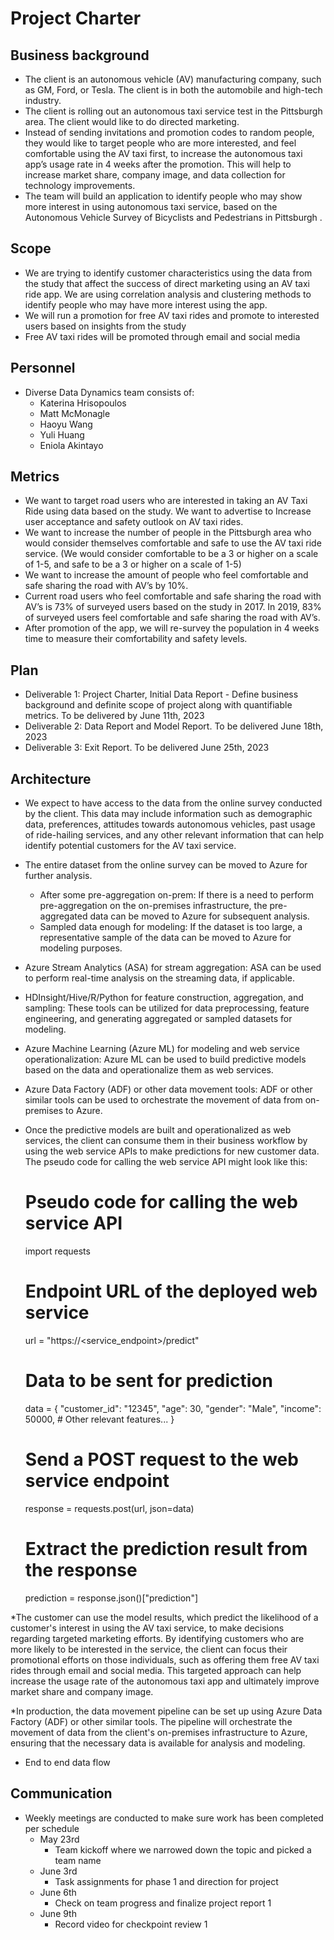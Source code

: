 # Project Charter

## Business background

* The client is an autonomous vehicle (AV) manufacturing company, such as GM, Ford, or Tesla. The client is in both the automobile and high-tech industry.
* The client is rolling out an autonomous taxi service test in the Pittsburgh area. The client would like to do directed marketing. 
* Instead of sending invitations and promotion codes to random people, they would like to target people who are more interested, and feel comfortable using the AV taxi first, to increase the autonomous taxi app’s usage rate in 4 weeks after the promotion. This will help to increase market share, company image, and data collection for technology improvements. 
* The team will build an application to identify people who may show more interest in using autonomous taxi service, based on the Autonomous Vehicle Survey of Bicyclists and Pedestrians in Pittsburgh .

## Scope
* We are trying to identify customer characteristics using the data from the study that affect the success of direct marketing using an AV taxi ride app. We are using correlation analysis and clustering methods to identify people who may have more interest using the app. 
* We will run a promotion for free AV taxi rides and promote to interested users based on insights from the study
* Free AV taxi rides will be promoted through email and social media

	
## Personnel
* Diverse Data Dynamics team consists of:
	* Katerina Hrisopoulos
	* Matt McMonagle
	* Haoyu Wang
	* Yuli Huang
	* Eniola Akintayo

	
## Metrics
* We want to target road users who are interested in taking an AV Taxi Ride using data based on the study. We want to advertise to Increase user acceptance and safety outlook on AV taxi rides.
* We want to increase the number of people in the Pittsburgh area who would consider themselves comfortable and safe to use the AV taxi ride service. (We would consider comfortable to be a 3 or higher on a scale of 1-5, and safe to be a 3 or higher on a scale of 1-5)
* We want to increase the amount of people who feel comfortable and safe sharing the road with AV’s by 10%.
* Current road users who feel comfortable and safe sharing the road with AV’s is 73% of surveyed users based on the study in 2017. In 2019, 83% of surveyed users feel comfortable and safe sharing the road with AV’s.
* After promotion of the app, we will re-survey the population in 4 weeks time to measure their comfortability and safety levels.


## Plan
* Deliverable 1: Project Charter, Initial Data Report - Define business background and definite scope of project along with quantifiable metrics. To be delivered by June 11th, 2023
* Deliverable 2: Data Report and Model Report. To be delivered June 18th, 2023
* Deliverable 3: Exit Report. To be delivered June 25th, 2023


## Architecture
* We expect to have access to the data from the online survey conducted by the client. This data may include information such as demographic data, preferences, attitudes towards autonomous vehicles, past usage of ride-hailing services, and any other relevant information that can help identify potential customers for the AV taxi service.
* The entire dataset from the online survey can be moved to Azure for further analysis.
	* After some pre-aggregation on-prem: If there is a need to perform pre-aggregation on the on-premises infrastructure, the pre-aggregated data can be moved to Azure for subsequent analysis.
	* Sampled data enough for modeling: If the dataset is too large, a representative sample of the data can be moved to Azure for modeling purposes.
* Azure Stream Analytics (ASA) for stream aggregation: ASA can be used to perform real-time analysis on the streaming data, if applicable.
* HDInsight/Hive/R/Python for feature construction, aggregation, and sampling: These tools can be utilized for data preprocessing, feature engineering, and generating aggregated or sampled datasets for modeling.
* Azure Machine Learning (Azure ML) for modeling and web service operationalization: Azure ML can be used to build predictive models based on the data and operationalize them as web services.
* Azure Data Factory (ADF) or other data movement tools: ADF or other similar tools can be used to orchestrate the movement of data from on-premises to Azure.
* Once the predictive models are built and operationalized as web services, the client can consume them in their business workflow by using the web service APIs to make predictions for new customer data. The pseudo code for calling the web service API might look like this:
	# Pseudo code for calling the web service API
	import requests

	# Endpoint URL of the deployed web service
	url = "https://<service_endpoint>/predict"

	# Data to be sent for prediction
	data = {
   	    "customer_id": "12345",
    	    "age": 30,
    	    "gender": "Male",
    	    "income": 50000,
    	    # Other relevant features...
	}

	# Send a POST request to the web service endpoint
	response = requests.post(url, json=data)

	# Extract the prediction result from the response
	prediction = response.json()["prediction"]


*The customer can use the model results, which predict the likelihood of a customer's interest in using the AV taxi service, to make decisions regarding targeted marketing efforts. By identifying customers who are more likely to be interested in the service, the client can focus their promotional efforts on those individuals, such as offering them free AV taxi rides through email and social media. This targeted approach can help increase the usage rate of the autonomous taxi app and ultimately improve market share and company image.

*In production, the data movement pipeline can be set up using Azure Data Factory (ADF) or other similar tools. The pipeline will orchestrate the movement of data from the client's on-premises infrastructure to Azure, ensuring that the necessary data is available for analysis and modeling.


* End to end data flow

	
	

## Communication
* Weekly meetings are conducted to make sure work has been completed per schedule
	* May 23rd
		* Team kickoff where we narrowed down the topic and picked a team name
	* June 3rd
		* Task assignments for phase 1 and direction for project
	* June 6th
		* Check on team progress and finalize project report 1
	* June 9th
		* Record video for checkpoint review 1


